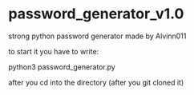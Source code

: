 # password_generator_v1.0
strong python password generator
made by Alvinn011 

to start it you have to write:

python3 password_generator.py

after you cd into the directory (after you git cloned it)
